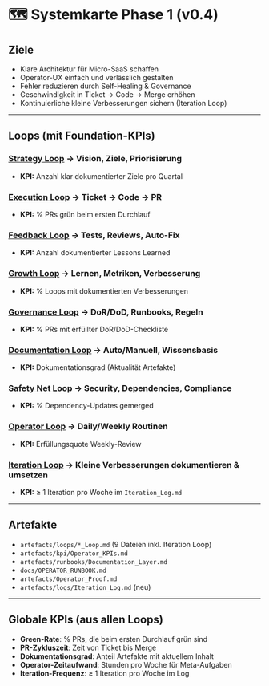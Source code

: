 # 🗺️ Systemkarte Phase 1 (v0.4)

## Ziele
- Klare Architektur für Micro-SaaS schaffen
- Operator-UX einfach und verlässlich gestalten
- Fehler reduzieren durch Self-Healing & Governance
- Geschwindigkeit in Ticket → Code → Merge erhöhen
- Kontinuierliche kleine Verbesserungen sichern (Iteration Loop)

---

## Loops (mit Foundation-KPIs)

### [Strategy Loop](Strategy_Loop.md) → Vision, Ziele, Priorisierung
- **KPI:** Anzahl klar dokumentierter Ziele pro Quartal  

### [Execution Loop](Execution_Loop.md) → Ticket → Code → PR
- **KPI:** % PRs grün beim ersten Durchlauf  

### [Feedback Loop](Feedback_Loop.md) → Tests, Reviews, Auto-Fix
- **KPI:** Anzahl dokumentierter Lessons Learned  

### [Growth Loop](Growth_Loop.md) → Lernen, Metriken, Verbesserung
- **KPI:** % Loops mit dokumentierten Verbesserungen  

### [Governance Loop](Governance_Loop.md) → DoR/DoD, Runbooks, Regeln
- **KPI:** % PRs mit erfüllter DoR/DoD-Checkliste  

### [Documentation Loop](Documentation_Loop.md) → Auto/Manuell, Wissensbasis
- **KPI:** Dokumentationsgrad (Aktualität Artefakte)  

### [Safety Net Loop](SafetyNet_Loop.md) → Security, Dependencies, Compliance
- **KPI:** % Dependency-Updates gemerged  

### [Operator Loop](Operator_Loop.md) → Daily/Weekly Routinen
- **KPI:** Erfüllungsquote Weekly-Review  

### [Iteration Loop](Iteration_Loop.md) → Kleine Verbesserungen dokumentieren & umsetzen
- **KPI:** ≥ 1 Iteration pro Woche im `Iteration_Log.md`  

---

## Artefakte
- `artefacts/loops/*_Loop.md` (9 Dateien inkl. Iteration Loop)
- `artefacts/kpi/Operator_KPIs.md`
- `artefacts/runbooks/Documentation_Layer.md`
- `docs/OPERATOR_RUNBOOK.md`
- `artefacts/Operator_Proof.md`
- `artefacts/logs/Iteration_Log.md` (neu)

---

## Globale KPIs (aus allen Loops)
- **Green-Rate**: % PRs, die beim ersten Durchlauf grün sind  
- **PR-Zykluszeit**: Zeit von Ticket bis Merge  
- **Dokumentationsgrad**: Anteil Artefakte mit aktuellem Inhalt  
- **Operator-Zeitaufwand**: Stunden pro Woche für Meta-Aufgaben  
- **Iteration-Frequenz**: ≥ 1 Iteration pro Woche im Log
